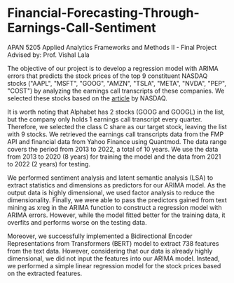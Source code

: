 # Financial-Forecasting-Through-Earnings-Call-Sentiment
APAN 5205 Applied Analytics Frameworks and Methods II - Final Project  
Advised by: Prof. Vishal Lala

The objective of our project is to develop a regression model with ARIMA errors that predicts the stock prices of the top 9 constituent NASDAQ stocks ("AAPL", "MSFT", "GOOG", "AMZN", "TSLA", "META", "NVDA", "PEP", "COST") by analyzing the earnings call transcripts of these companies. We selected these stocks based on the [article](https://www.nasdaq.com/articles/the-top-10-constituents-of-the-nasdaq-100-index) by NASDAQ.

It is worth noting that Alphabet has 2 stocks (GOOG and GOOGL) in the list, but the company only holds 1 earnings call transcript every quarter. Therefore, we selected the class C share as our target stock, leaving the list with 9 stocks. We retrieved the earnings call transcripts data from the FMP API and financial data from Yahoo Finance using Quantmod. The data range covers the period from 2013 to 2022, a total of 10 years. We use the data from 2013 to 2020 (8 years) for training the model and the data from 2021 to 2022 (2 years) for testing.

We performed sentiment analysis and latent semantic analysis (LSA) to extract statistics and dimensions as predictors for our ARIMA model. As the output data is highly dimensional, we used factor analysis to reduce the dimensionality. Finally, we were able to pass the predictors gained from text mining as xreg in the ARIMA function to construct a regression model with ARIMA errors. However, while the model fitted better for the training data, it overfits and performs worse on the testing data.

Moreover, we successfully implemented a Bidirectional Encoder Representations from Transformers (BERT) model to extract 738 features from the text data. However, considering that our data is already highly dimensional, we did not input the features into our ARIMA model. Instead, we performed a simple linear regression model for the stock prices based on the extracted features.
